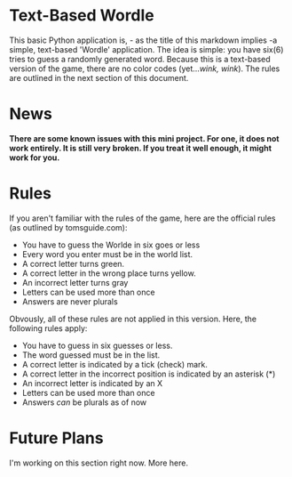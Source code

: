 # Text-Based Wordle

This basic Python application is, - as the title of this markdown implies -a simple, text-based 'Wordle' application. The idea is simple: you have six(6) tries to guess a randomly generated word. Because this is a text-based version of the game, there are no color codes (yet...*wink, wink*). The rules are outlined in the next section of this document.

# News
**There are some known issues with this mini project. For one, it does not work entirely. It is still very broken. If you treat it well enough,
it might work for you.** 

# Rules

If you aren't familiar with the rules of the game, here are the official rules (as outlined by tomsguide.com):

- You have to guess the Worlde in six goes or less
- Every word you enter must be in the world list.
- A correct letter turns green.
- A correct letter in the wrong place turns yellow.
- An incorrect letter turns gray
- Letters can be used more than once
- Answers are never plurals

Obvously, all of these rules are not applied in this version. Here, the following rules apply:

- You have to guess in six guesses or less.
- The word guessed must be in the list.
- A correct letter is indicated by a tick (check) mark.
- A correct letter in the incorrect position is indicated by an asterisk (\*)
- An incorrect letter is indicated by an X
- Letters can be used more than once
- Answers *can* be plurals as of now

# Future Plans

I'm working on this section right now. More here.


